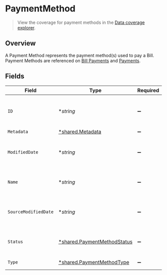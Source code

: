 # PaymentMethod

> View the coverage for payment methods in the <a className="external" href="https://knowledge.codat.io/supported-features/accounting?view=tab-by-data-type&dataType=paymentMethods" target="_blank">Data coverage explorer</a>.

## Overview

A Payment Method represents the payment method(s) used to pay a Bill. Payment Methods are referenced on [Bill Payments](https://docs.codat.io/accounting-api#/schemas/BillPayment) and [Payments](https://docs.codat.io/accounting-api#/schemas/Payment).


## Fields

| Field                                                                            | Type                                                                             | Required                                                                         | Description                                                                      | Example                                                                          |
| -------------------------------------------------------------------------------- | -------------------------------------------------------------------------------- | -------------------------------------------------------------------------------- | -------------------------------------------------------------------------------- | -------------------------------------------------------------------------------- |
| `ID`                                                                             | **string*                                                                        | :heavy_minus_sign:                                                               | Unique identifier for the payment method.                                        |                                                                                  |
| `Metadata`                                                                       | [*shared.Metadata](../../../pkg/models/shared/metadata.md)                       | :heavy_minus_sign:                                                               | N/A                                                                              |                                                                                  |
| `ModifiedDate`                                                                   | **string*                                                                        | :heavy_minus_sign:                                                               | N/A                                                                              | 2022-10-23 00:00:00 +0000 UTC                                                    |
| `Name`                                                                           | **string*                                                                        | :heavy_minus_sign:                                                               | Name of the payment method.                                                      |                                                                                  |
| `SourceModifiedDate`                                                             | **string*                                                                        | :heavy_minus_sign:                                                               | N/A                                                                              | 2022-10-23 00:00:00 +0000 UTC                                                    |
| `Status`                                                                         | [*shared.PaymentMethodStatus](../../../pkg/models/shared/paymentmethodstatus.md) | :heavy_minus_sign:                                                               | Status of the Payment Method.                                                    |                                                                                  |
| `Type`                                                                           | [*shared.PaymentMethodType](../../../pkg/models/shared/paymentmethodtype.md)     | :heavy_minus_sign:                                                               | Method of payment.                                                               |                                                                                  |